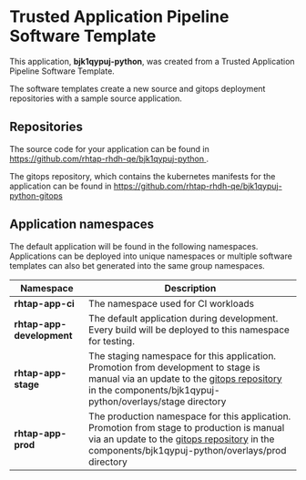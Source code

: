 # Trusted Application Pipeline Software Template

This application, **bjk1qypuj-python**, was created from a Trusted Application Pipeline Software Template.

The software templates create a new source and gitops deployment repositories with a sample source application. 

## Repositories

The source code for your application can be found in [https://github.com/rhtap-rhdh-qe/bjk1qypuj-python ](https://github.com/rhtap-rhdh-qe/bjk1qypuj-python ).
 
The gitops repository, which contains the kubernetes manifests for the application can be found in 
[https://github.com/rhtap-rhdh-qe/bjk1qypuj-python-gitops ](https://github.com/rhtap-rhdh-qe/bjk1qypuj-python-gitops ) 

## Application namespaces 

The default application will be found in the following namespaces. Applications can be deployed into unique namespaces or multiple software templates can also bet generated into the same group namespaces.  

|  Namespace   |  Description   |  
| -------- | -------- |
| **rhtap-app-ci** | The namespace used for CI workloads |
| **rhtap-app-development** | The default application during development. Every build will be deployed to this namespace for testing. |
| **rhtap-app-stage** | The staging namespace for this application. Promotion from development to stage is manual via an update to the [gitops repository](https://github.com/rhtap-rhdh-qe/bjk1qypuj-python-gitops ) in the components/bjk1qypuj-python/overlays/stage directory |
| **rhtap-app-prod** | The production namespace for this application. Promotion from stage to production is manual via an update to the [gitops repository](https://github.com/rhtap-rhdh-qe/bjk1qypuj-python-gitops ) in the components/bjk1qypuj-python/overlays/prod directory |